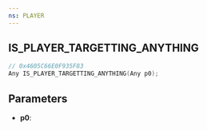 ```yaml
---
ns: PLAYER
---
```

## IS_PLAYER_TARGETTING_ANYTHING

```c
// 0x4605C66E0F935F83
Any IS_PLAYER_TARGETTING_ANYTHING(Any p0);
```

## Parameters
* **p0**:
